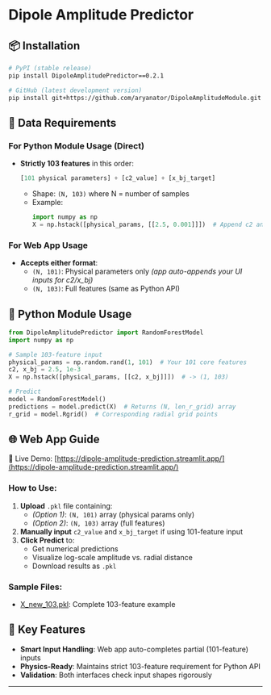 # Dipole Amplitude Predictor

## 📦 Installation
```bash
# PyPI (stable release)
pip install DipoleAmplitudePredictor==0.2.1

# GitHub (latest development version)
pip install git+https://github.com/aryanator/DipoleAmplitudeModule.git
```

## 🔧 Data Requirements
### For Python Module Usage (Direct)
- **Strictly 103 features** in this order:
  ```python
  [101 physical parameters] + [c2_value] + [x_bj_target]
  ```
  - Shape: `(N, 103)` where N = number of samples
  - Example:
    ```python
    import numpy as np
    X = np.hstack([physical_params, [[2.5, 0.001]]])  # Append c2 and x_bj
    ```

### For Web App Usage
- **Accepts either format**:
  - `(N, 101)`: Physical parameters only *(app auto-appends your UI inputs for c2/x_bj)*
  - `(N, 103)`: Full features (same as Python API)

## 🐍 Python Module Usage
```python
from DipoleAmplitudePredictor import RandomForestModel
import numpy as np

# Sample 103-feature input
physical_params = np.random.rand(1, 101)  # Your 101 core features
c2, x_bj = 2.5, 1e-3
X = np.hstack([physical_params, [[c2, x_bj]]])  # -> (1, 103)

# Predict
model = RandomForestModel()
predictions = model.predict(X)  # Returns (N, len_r_grid) array
r_grid = model.Rgrid()  # Corresponding radial grid points
```

## 🌐 Web App Guide
🔗 Live Demo: [https://dipole-amplitude-prediction.streamlit.app/](https://dipole-amplitude-prediction.streamlit.app/)

### How to Use:
1. **Upload** `.pkl` file containing:
   - *(Option 1)*: `(N, 101)` array (physical params only)
   - *(Option 2)*: `(N, 103)` array (full features)
2. **Manually input** `c2_value` and `x_bj_target` if using 101-feature input
3. **Click Predict** to:
   - Get numerical predictions
   - Visualize log-scale amplitude vs. radial distance
   - Download results as `.pkl`

### Sample Files:
- [X_new_103.pkl](https://github.com/aryanator/DipoleAmplitudeModule/blob/main/X_new.pkl): Complete 103-feature example

## 🚀 Key Features
- **Smart Input Handling**: Web app auto-completes partial (101-feature) inputs
- **Physics-Ready**: Maintains strict 103-feature requirement for Python API
- **Validation**: Both interfaces check input shapes rigorously

---
